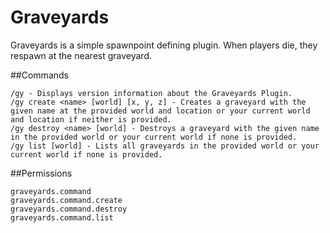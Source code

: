 # Graveyards
Graveyards is a simple spawnpoint defining plugin. When players die, they respawn at the nearest graveyard.

##Commands
```
/gy - Displays version information about the Graveyards Plugin.
/gy create <name> [world] [x, y, z] - Creates a graveyard with the given name at the provided world and location or your current world and location if neither is provided.
/gy destroy <name> [world] - Destroys a graveyard with the given name in the provided world or your current world if none is provided.
/gy list [world] - Lists all graveyards in the provided world or your current world if none is provided.
```

##Permissions
```
graveyards.command
graveyards.command.create
graveyards.command.destroy
graveyards.command.list
```
